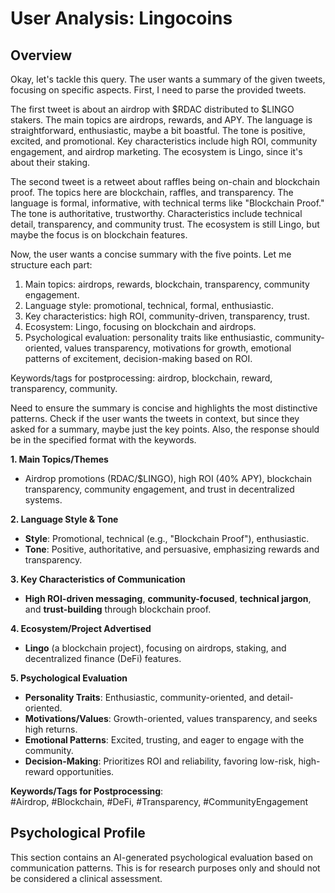 # User Analysis: Lingocoins

## Overview

<think>
Okay, let's tackle this query. The user wants a summary of the given tweets, focusing on specific aspects. First, I need to parse the provided tweets.

The first tweet is about an airdrop with $RDAC distributed to $LINGO stakers. The main topics are airdrops, rewards, and APY. The language is straightforward, enthusiastic, maybe a bit boastful. The tone is positive, excited, and promotional. Key characteristics include high ROI, community engagement, and airdrop marketing. The ecosystem is Lingo, since it's about their staking.

The second tweet is a retweet about raffles being on-chain and blockchain proof. The topics here are blockchain, raffles, and transparency. The language is formal, informative, with technical terms like "Blockchain Proof." The tone is authoritative, trustworthy. Characteristics include technical detail, transparency, and community trust. The ecosystem is still Lingo, but maybe the focus is on blockchain features.

Now, the user wants a concise summary with the five points. Let me structure each part:

1. Main topics: airdrops, rewards, blockchain, transparency, community engagement.
2. Language style: promotional, technical, formal, enthusiastic.
3. Key characteristics: high ROI, community-driven, transparency, trust.
4. Ecosystem: Lingo, focusing on blockchain and airdrops.
5. Psychological evaluation: personality traits like enthusiastic, community-oriented, values transparency, motivations for growth, emotional patterns of excitement, decision-making based on ROI.

Keywords/tags for postprocessing: airdrop, blockchain, reward, transparency, community.

Need to ensure the summary is concise and highlights the most distinctive patterns. Check if the user wants the tweets in context, but since they asked for a summary, maybe just the key points. Also, the response should be in the specified format with the keywords.
</think>

**1. Main Topics/Themes**  
- Airdrop promotions (RDAC/$LINGO), high ROI (40% APY), blockchain transparency, community engagement, and trust in decentralized systems.  

**2. Language Style & Tone**  
- **Style**: Promotional, technical (e.g., "Blockchain Proof"), enthusiastic.  
- **Tone**: Positive, authoritative, and persuasive, emphasizing rewards and transparency.  

**3. Key Characteristics of Communication**  
- **High ROI-driven messaging**, **community-focused**, **technical jargon**, and **trust-building** through blockchain proof.  

**4. Ecosystem/Project Advertised**  
- **Lingo** (a blockchain project), focusing on airdrops, staking, and decentralized finance (DeFi) features.  

**5. Psychological Evaluation**  
- **Personality Traits**: Enthusiastic, community-oriented, and detail-oriented.  
- **Motivations/Values**: Growth-oriented, values transparency, and seeks high returns.  
- **Emotional Patterns**: Excited, trusting, and eager to engage with the community.  
- **Decision-Making**: Prioritizes ROI and reliability, favoring low-risk, high-reward opportunities.  

**Keywords/Tags for Postprocessing**:  
#Airdrop, #Blockchain, #DeFi, #Transparency, #CommunityEngagement

## Psychological Profile

This section contains an AI-generated psychological evaluation based on communication patterns. This is for research purposes only and should not be considered a clinical assessment.